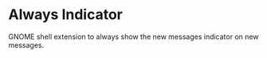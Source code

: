 # Always Indicator

GNOME shell extension to always show the new messages indicator on new messages.

